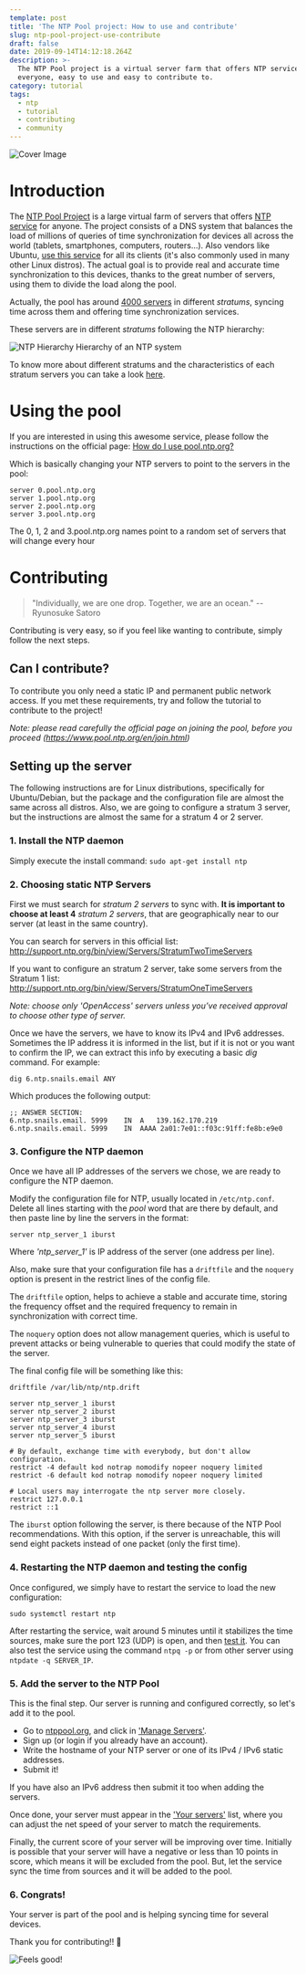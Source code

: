 ```yaml
---
template: post
title: 'The NTP Pool project: How to use and contribute'
slug: ntp-pool-project-use-contribute
draft: false
date: 2019-09-14T14:12:18.264Z
description: >-
  The NTP Pool project is a virtual server farm that offers NTP service for
  everyone, easy to use and easy to contribute to.
category: tutorial
tags:
  - ntp
  - tutorial
  - contributing
  - community
---
```

![Cover Image](./images/ntp-pool-project-use-contribute/Analog_Clock.jpeg)

# Introduction

The [NTP Pool Project](https://www.ntppool.org) is a large virtual farm of servers that offers [NTP service](https://en.wikipedia.org/wiki/Network_Time_Protocol) for anyone. The project consists of a DNS system that balances the load of millions of queries of time synchronization for devices all across the world (tablets, smartphones, computers, routers...). Also vendors like Ubuntu, [use this service](https://help.ubuntu.com/lts/serverguide/NTP.html) for all its clients (it's also commonly used in many other Linux distros). The actual goal is to provide real and accurate time synchronization to this devices, thanks to the great number of servers, using them to divide the load along the pool.

Actually, the pool has around [4000 servers](https://www.ntppool.org/zone) in different *stratums*, syncing time across them and offering time synchronization services.


These servers are in different *stratums* following the NTP hierarchy:

![NTP Hierarchy](./images/ntp-pool-project-use-contribute/NTP_Hierarchy.png)
Hierarchy of an NTP system

To know more about different stratums and the characteristics of each stratum servers you can take a look [here](https://en.wikipedia.org/wiki/Network_Time_Protocol#Clock_strata).

# Using the pool

If you are interested in using this awesome service, please follow the instructions on the official page: [How do I use pool.ntp.org?](https://www.ntppool.org/en/use.html)

Which is basically changing your NTP servers to point to the servers in the pool:

```
server 0.pool.ntp.org
server 1.pool.ntp.org
server 2.pool.ntp.org
server 3.pool.ntp.org
```

The 0, 1, 2 and 3.pool.ntp.org names point to a random set of servers that will change every hour

# Contributing

> "Individually, we are one drop. Together, we are an ocean." 
> -- Ryunosuke Satoro

Contributing is very easy, so if you feel like wanting to contribute, simply follow the next steps.


## Can I contribute?

To contribute you only need a static IP and permanent public network access. If you met these requirements, try and follow the tutorial to contribute to the project!

*Note: please read carefully the official page on joining the pool, before you proceed (https://www.pool.ntp.org/en/join.html)*

## Setting up the server

The following instructions are for Linux distributions, specifically for Ubuntu/Debian, but the package and the configuration file are almost the same across all distros. Also, we are going to configure a stratum 3 server, but the instructions are almost the same for a stratum 4 or 2 server.


### 1. Install the NTP daemon

Simply execute the install command:
`sudo apt-get install ntp`


### 2. Choosing static NTP Servers

First we must search for *stratum 2 servers* to sync with.
**It is important to choose at least 4** *stratum 2 servers*, that are geographically near to our server (at least in the same country).

You can search for servers in this official list: http://support.ntp.org/bin/view/Servers/StratumTwoTimeServers

If you want to configure an stratum 2 server, take some servers from the Stratum 1 list:
http://support.ntp.org/bin/view/Servers/StratumOneTimeServers

*Note: choose only 'OpenAccess' servers unless you’ve received approval to choose other type of server.*

Once we have the servers, we have to know its IPv4 and IPv6 addresses. Sometimes the IP address it is informed in the list, but if it is not or you want to confirm the IP, we can extract this info by executing a basic *dig* command. For example:

`dig 6.ntp.snails.email ANY`

Which produces the following output:

```
;; ANSWER SECTION:
6.ntp.snails.email.	5999	IN	A	139.162.170.219
6.ntp.snails.email.	5999	IN	AAAA 2a01:7e01::f03c:91ff:fe8b:e9e0
```


### 3. Configure the NTP daemon

Once we have all IP addresses of the servers we chose, we are ready to configure the NTP daemon.

Modify the configuration file for NTP, usually located in `/etc/ntp.conf`. Delete all lines starting with the *pool* word that are there by default, and then paste line by line the servers in the format:

`server ntp_server_1 iburst` 

Where *'ntp_server_1'* is IP address of the server (one address per line).

Also, make sure that your configuration file has a `driftfile` and the `noquery` option is present in the restrict lines of the config file. 

The `driftfile` option, helps to achieve a stable and accurate time, storing  the frequency offset and the required frequency to remain in synchronization with correct time.

The `noquery` option does not allow management queries, which is useful to prevent attacks or being vulnerable to queries that could modify the state of the server.

The final config file will be something like this:

```
driftfile /var/lib/ntp/ntp.drift

server ntp_server_1 iburst
server ntp_server_2 iburst
server ntp_server_3 iburst
server ntp_server_4 iburst
server ntp_server_5 iburst

# By default, exchange time with everybody, but don't allow configuration.
restrict -4 default kod notrap nomodify nopeer noquery limited
restrict -6 default kod notrap nomodify nopeer noquery limited

# Local users may interrogate the ntp server more closely.
restrict 127.0.0.1
restrict ::1
```

The `iburst` option following the server, is there because of the NTP Pool recommendations. With this option, if the server is unreachable, this will send eight packets instead of one packet (only the first time).


### 4. Restarting the NTP daemon and testing the config

Once configured, we simply have to restart the service to load the new configuration:

`sudo systemctl restart ntp`

After restarting the service, wait around 5 minutes until it stabilizes the time sources, make sure the port 123 (UDP) is open, and then [test it](https://servertest.online/ntp). You can also test the service using the command `ntpq -p` or from other server using `ntpdate -q SERVER_IP`.


### 5. Add the server to the NTP Pool

This is the final step. Our server is running and configured correctly, so let's add it to the pool.

- Go to [ntppool.org](https://www.ntppool.org), and click in ['Manage Servers'](https://manage.ntppool.org/manage).
- Sign up (or login if you already have an account).
- Write the hostname of your NTP server or one of its IPv4 / IPv6 static addresses.
- Submit it!

If you have also an IPv6 address then submit it too when adding the servers.

Once done, your server must appear in the ['Your servers'](https://manage.ntppool.org/manage/servers) list, where you can adjust  the net speed of your server to match the requirements.

Finally, the current score of your server will be improving over time. Initially is possible that your server will have a negative or less than 10 points in score, which means it will be excluded from the pool. But, let the service sync the time from sources and it will be added to the pool.


### 6. Congrats!

Your server is part of the pool and is helping syncing time for several devices.

Thank you for contributing!! 🎉

![Feels good!](./images/ntp-pool-project-use-contribute/Feels_Good_Man.gif)
